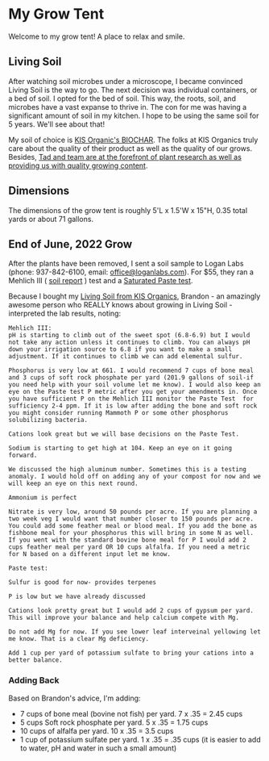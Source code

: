 # My Grow Tent
Welcome to my grow tent! A place to relax and smile.

## Living Soil
After watching soil microbes under a microscope, I became convinced Living Soil is the way to go.  The next decision was individual containers, or a bed of soil.  I opted for the bed of soil.  This way, the roots, soil, and microbes have a vast expanse to thrive in.  The con for me was having a significant amount of soil in my kitchen.  I hope to be using the same soil for 5 years.  We'll see about that!

My soil of choice is [KIS Organic's BIOCHAR](https://www.kisorganics.com/products/kis-organics-biochar-soil-mix).  The folks at KIS Organics truly care about the quality of their product as well as the quality of our grows.  Besides, [Tad and team are at the forefront of plant research as well as providing us with quality growing content](https://www.kisorganics.com/pages/learn-1).

## Dimensions
The dimensions of the grow tent is roughly 5'L x 1.5'W x 15"H, 0.35 total yards or about 71 gallons.  


## End of June, 2022 Grow
After the plants have been removed, I sent a soil sample to Logan Labs (phone: 937-842-6100, email: office@loganlabs.com).  For $55, they ran a Mehlich III ( [soil report](https://github.com/solarslurpi/GrowBuddy/blob/70419ae3411059a7b3b08b6d992fbf19b6a8a788/external_docs/soil_report_Logan_Labs_6_30_2022.pdfr) ) test and a [Saturated Paste test](https://github.com/solarslurpi/GrowBuddy/blob/70419ae3411059a7b3b08b6d992fbf19b6a8a788/external_docs/paste_report_Logan_Labs_6_30_2022.pdf).

Because I bought my [Living Soil from KIS Organics](https://www.kisorganics.com/products/kis-organics-biochar-soil-mix), Brandon - an amazingly awesome person who REALLY knows about growing in Living Soil - interpreted the lab results, noting:
```
Mehlich III:
pH is starting to climb out of the sweet spot (6.8-6.9) but I would not take any action unless it continues to climb. You can always pH down your irrigation source to 6.8 if you want to make a small adjustment. If it continues to climb we can add elemental sulfur.

Phosphorus is very low at 661. I would recommend 7 cups of bone meal and 3 cups of soft rock phosphate per yard (201.9 gallons of soil-if you need help with your soil volume let me know). I would also keep an eye on the Paste test P metric after you get your amendments in. Once you have sufficient P on the Mehlich III monitor the Paste Test  for sufficiency 2-4 ppm. If it is low after adding the bone and soft rock you might consider running Mammoth P or some other phosphorus solubilizing bacteria. 

Cations look great but we will base decisions on the Paste Test.

Sodium is starting to get high at 104. Keep an eye on it going forward. 

We discussed the high aluminum number. Sometimes this is a testing anomaly. I would hold off on adding any of your compost for now and we will keep an eye on this next round. 

Ammonium is perfect

Nitrate is very low, around 50 pounds per acre. If you are planning a two week veg I would want that number closer to 150 pounds per acre. You could add some feather meal or blood meal. If you add the bone as fishbone meal for your phosphorus this will bring in some N as well. If you went with the standard bovine bone meal for P I would add 2 cups feather meal per yard OR 10 cups alfalfa. If you need a metric for N based on a different input let me know. 

Paste test:

Sulfur is good for now- provides terpenes

P is low but we have already discussed

Cations look pretty great but I would add 2 cups of gypsum per yard. This will improve your balance and help calcium compete with Mg.

Do not add Mg for now. If you see lower leaf interveinal yellowing let me know. That is a clear Mg deficiency.

Add 1 cup per yard of potassium sulfate to bring your cations into a better balance. 
```
### Adding Back
Based on Brandon's advice, I'm adding:
- 7 cups of bone meal (bovine not fish) per yard. 7 x .35 = 2.45 cups
- 5 cups Soft rock phosphate per yard. 5 x .35 = 1.75 cups 
- 10 cups of alfalfa per yard. 10 x .35 = 3.5 cups
- 1 cup of potassium sulfate per yard. 1 x .35 = .35 cups (it is easier to add to water, pH and water in such a small amount)
